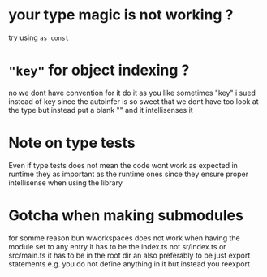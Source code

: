 # your type magic is not working ?

try using `as const`

# `"key"` for object indexing ?

no we dont have convention for it do it as you like sometimes "key" i sued instead of key since the autoinfer is so sweet that we dont have too look at the type but instead put a blank "" and it intellisenses it

# Note on type tests

Even if type tests does not mean the code wont work as expected in runtime they as important as the runtime ones since they ensure proper intellisense when using the library


# Gotcha when making submodules


for somme reason bun wworkspaces does not work when having the module set to any entry it has to be the index.ts not sr/index.ts or src/main.ts it has to be in the root dir an also preferably to be just export statements e.g. you do not define anything in it but instead you reexport